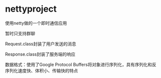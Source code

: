 # nettyproject

使用netty做的一个即时通信应用

暂时只支持群聊

Request.class封装了用户发送的消息

Response.class封装了服务端的响应

数据格式：使用了Google Protocol Buffers将对象进行序列化，具有序列化和反序列化速度快、体积小、传输快的特点

